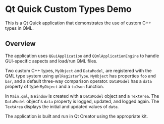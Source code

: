 # Qt Quick Custom Types Demo

This is a Qt Quick application that demonstrates the use of custom C++ types in QML.

## Overview

The application uses `QGuiApplication` and `QQmlApplicationEngine` to handle GUI-specific aspects and load/run QML files.

Two custom C++ types, `MyObject` and `DataModel`, are registered with the QML type system using `qmlRegisterType`. `MyObject` has properties `foo` and `bar`, and a default three-way comparison operator. `DataModel` has a `data` property of type `MyObject` and a `toJson` function.

In `Main.qml`, a `Window` is created with a `DataModel` object and a `TextArea`. The `DataModel` object's `data` property is logged, updated, and logged again. The `TextArea` displays the initial and updated values of `data`.

The application is built and run in Qt Creator using the appropriate kit.

